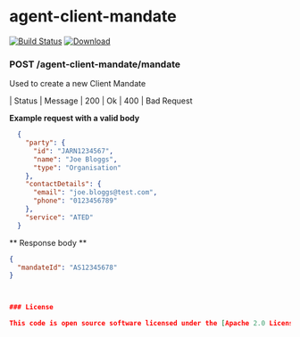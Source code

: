 # agent-client-mandate

[![Build Status](https://travis-ci.org/hmrc/agent-client-mandate.svg)](https://travis-ci.org/hmrc/agent-client-mandate) [ ![Download](https://api.bintray.com/packages/hmrc/releases/agent-client-mandate/images/download.svg) ](https://bintray.com/hmrc/releases/agent-client-mandate/_latestVersion)

### POST /agent-client-mandate/mandate

Used to create a new Client Mandate

| Status | Message
| 200    | Ok
| 400    | Bad Request

**Example request with a valid body**

```json
  {
    "party": {
      "id": "JARN1234567",
      "name": "Joe Bloggs",
      "type": "Organisation"
    },
    "contactDetails": {
      "email": "joe.bloggs@test.com",
      "phone": "0123456789"
    },
    "service": "ATED"
  }
```

** Response body **

```json
{
  "mandateId": "AS12345678"
}



### License

This code is open source software licensed under the [Apache 2.0 License]("http://www.apache.org/licenses/LICENSE-2.0.html")
